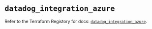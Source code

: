 # `datadog_integration_azure`

Refer to the Terraform Registory for docs: [`datadog_integration_azure`](https://www.terraform.io/docs/providers/datadog/r/integration_azure).
